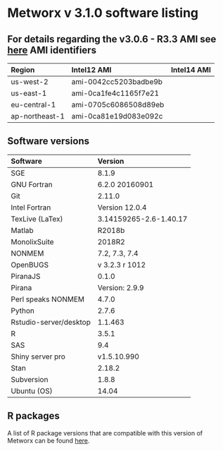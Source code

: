 Metworx v 3.1.0 software listing
================

For details regarding the v3.0.6 - R3.3 AMI see [here](./README-3.0.6.md)
AMI identifiers
---------------

| Region       |      Intel12 AMI      |     Intel14 AMI       |
|:-------------|:----------------------|:----------------------|
| us-west-2    | ami-0042cc5203badbe9b |                       |
| us-east-1    | ami-0ca1fe4c1165f7e21 |                       |
| eu-central-1 | ami-0705c6086508d89eb |                       |
| ap-northeast-1 | ami-0ca81e19d083e092c |                     |

Software versions
-----------------

| Software               | Version                        |
|:-----------------------|:-------------------------------|
| SGE                    | 8.1.9                          |
| GNU Fortran            | 6.2.0 20160901                 |
| Git                    | 2.11.0                         |
| Intel Fortran          | Version 12.0.4                 |
| TexLive (LaTex)        | 3.14159265-2.6-1.40.17         |
| Matlab                 | R2018b                         |
| MonolixSuite           | 2018R2                         |
| NONMEM                 | 7.2, 7.3, 7.4                  |
| OpenBUGS               | v 3.2.3 r 1012                 |
| PiranaJS               | 0.1.0                          |
| Pirana                 | Version: 2.9.9                 |
| Perl speaks NONMEM     | 4.7.0                          |
| Python                 | 2.7.6                          |
| Rstudio-server/desktop | 1.1.463                        |
| R                      | 3.5.1                          |
| SAS                    | 9.4                            |
| Shiny server pro       | v1.5.10.990                     |
| Stan                   | 2.18.2                         |
| Subversion             | 1.8.8                          |
| Ubuntu (OS)            | 14.04                          |

R packages
----------

A list of R package versions that are compatible with this version of Metworx can be found [here](https://github.com/metrumresearchgroup/metworx-listings/blob/master/Rpackages.md).
